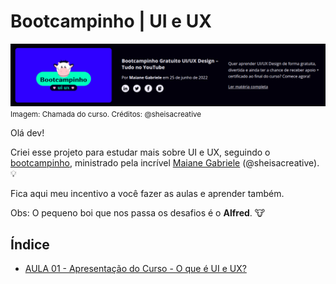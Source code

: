 # Bootcampinho | UI e UX

![Capa do Curso](docs/imgs/hero-do-curso.png)
<small>Imagem: Chamada do curso. Créditos: @sheisacreative</small>

Olá dev!

Criei esse projeto para estudar mais sobre UI e UX, seguindo o [bootcampinho](https://sheisacreative.com.br/curso/bootcampinho-ui-ux-design-2), ministrado pela incrível [Maiane Gabriele](https://sheisacreative.com.br/) (@sheisacreative). 💡

Fica aqui meu incentivo a você fazer as aulas e aprender também.

Obs: O pequeno boi que nos passa os desafios é o **Alfred**. 🐮

## Índice

- [AULA 01 - Apresentação do Curso - O que é UI e UX?](docs/01-apresentacao-do-curso.md)
